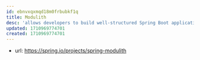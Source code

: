 ```yaml
---
id: ebnvxqxmqd18m0frbubkf1q
title: Modulith
desc: 'allows developers to build well-structured Spring Boot applications and guides developers in finding and working with application modules driven by the domain'
updated: 1710969774701
created: 1710969774701
---
```


- url: https://spring.io/projects/spring-modulith